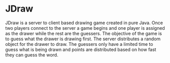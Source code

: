 # JDraw
JDraw is a server to client based drawing game created in pure Java. Once two players connect to the server a game begins and one player is assigned as the drawer while the rest are the guessers. The objective of the game is to guess what the drawer is drawing first. The server distributes a random object for the drawer to draw. The guessers only have a limited time to guess what is being drawn and points are distributed based on how fast they can guess the word.
